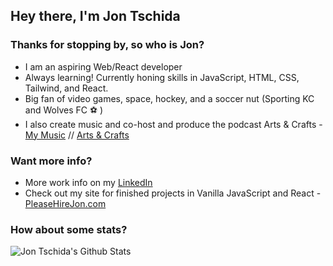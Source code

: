 ## Hey there, I'm Jon Tschida 

### Thanks for stopping by, so who is Jon?
- I am an aspiring Web/React developer 
- Always learning! Currently honing skills in JavaScript, HTML, CSS, Tailwind, and React.
- Big fan of video games, space, hockey, and a soccer nut (Sporting KC and Wolves FC ⚽️ )
- I also create music and co-host and produce the podcast Arts & Crafts - [My Music](https://open.spotify.com/artist/6yQD874vpjjDstL099LvWz?si=VT_PDM_NQZCrbjYycmFWnQ) // [Arts & Crafts](https://open.spotify.com/show/5GXgMXs3p95Wj02C6JMzBY?si=W2qZS8nvRde0JBLpPAbzHQ)

### Want more info? 
- More work info on my [LinkedIn](https://www.linkedin.com/in/jonathan-tschida-991453109/) 
- Check out my site for finished projects in Vanilla JavaScript and React - [PleaseHireJon.com](https://pleasehirejon.com)

### How about some stats?

<img align="left" alt="Jon Tschida's Github Stats" src="https://github-readme-stats.vercel.app/api?username=jon-tschida&show_icons=true&hide_border=true&count_private=true&theme=radical">
